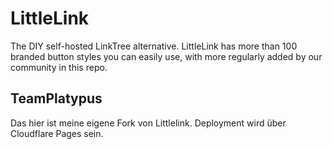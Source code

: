 
# LittleLink

The DIY self-hosted LinkTree alternative. LittleLink has more than 100 branded button styles you can easily use, with more regularly added by our community in this repo.

## TeamPlatypus

Das hier ist meine eigene Fork von Littlelink. Deployment wird über Cloudflare Pages sein.
